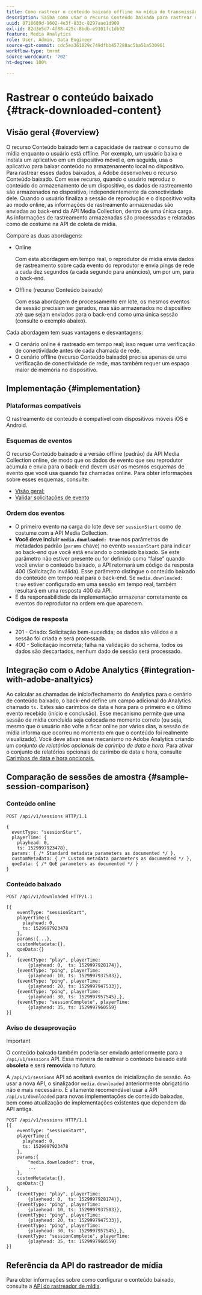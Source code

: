 ```yaml
---
title: Como rastrear o conteúdo baixado offline na mídia de transmissão da Adobe
description: Saiba como usar o recurso Conteúdo baixado para rastrear o consumo de mídia quando um usuário está offline.
uuid: 0718689d-9602-4e3f-833c-8297aae1d909
exl-id: 82d3e5d7-4f88-425c-8bdb-e9101fc1db92
feature: Media Analytics
role: User, Admin, Data Engineer
source-git-commit: cdc5ea361829c749dfbb457288ac5ba51a530961
workflow-type: tm+mt
source-wordcount: '702'
ht-degree: 100%

---
```


# Rastrear o conteúdo baixado {#track-downloaded-content}

## Visão geral {#overview}

O recurso Conteúdo baixado tem a capacidade de rastrear o consumo de mídia enquanto o usuário está offline. Por exemplo, um usuário baixa e instala um aplicativo em um dispositivo móvel e, em seguida, usa o aplicativo para baixar conteúdo no armazenamento local no dispositivo. Para rastrear esses dados baixados, a Adobe desenvolveu o recurso Conteúdo baixado. Com esse recurso, quando o usuário reproduz o conteúdo do armazenamento de um dispositivo, os dados de rastreamento são armazenados no dispositivo, independentemente da conectividade dele. Quando o usuário finaliza a sessão de reprodução e o dispositivo volta ao modo online, as informações de rastreamento armazenadas são enviadas ao back-end da API Media Collection, dentro de uma única carga. As informações de rastreamento armazenadas são processadas e relatadas como de costume na API de coleta de mídia.

Compare as duas abordagens:

* Online

   Com esta abordagem em tempo real, o reprodutor de mídia envia dados de rastreamento sobre cada evento do reprodutor e envia pings de rede a cada dez segundos (a cada segundo para anúncios), um por um, para o back-end.

* Offline (recurso Conteúdo baixado)

   Com essa abordagem de processamento em lote, os mesmos eventos de sessão precisam ser gerados, mas são armazenados no dispositivo até que sejam enviados para o back-end como uma única sessão (consulte o exemplo abaixo).

Cada abordagem tem suas vantagens e desvantagens:
* O cenário online é rastreado em tempo real; isso requer uma verificação de conectividade antes de cada chamada de rede.
* O cenário offline (recurso Conteúdo baixado) precisa apenas de uma verificação de conectividade de rede, mas também requer um espaço maior de memória no dispositivo.

## Implementação {#implementation}

### Plataformas compatíveis

O rastreamento de conteúdo é compatível com dispositivos móveis iOS e Android.

### Esquemas de eventos

O recurso Conteúdo baixado é a versão offline (padrão) da API Media Collection online, de modo que os dados de evento que seu reprodutor acumula e envia para o back-end devem usar os mesmos esquemas de evento que você usa quando faz chamadas online. Para obter informações sobre esses esquemas, consulte:
* [Visão geral;](/help/implementation/media-collection-api/mc-api-overview.md)
* [Validar solicitações de evento](/help/implementation/media-collection-api/mc-api-impl/mc-api-validate-reqs.md)

### Ordem dos eventos

* O primeiro evento na carga do lote deve ser `sessionStart` como de costume com a API Media Collection.
* **Você deve incluir `media.downloaded: true`** nos parâmetros de metadados padrão (`params` chave) no evento `sessionStart` para indicar ao back-end que você está enviando o conteúdo baixado. Se este parâmetro não estiver presente ou for definido como “false” quando você enviar o conteúdo baixado, a API retornará um código de resposta 400 (Solicitação inválida). Esse parâmetro distingue o conteúdo baixado do conteúdo em tempo real para o back-end. Se `media.downloaded: true` estiver configurado em uma sessão em tempo real, também resultará em uma resposta 400 da API.
* É da responsabilidade da implementação armazenar corretamente os eventos do reprodutor na ordem em que aparecem.

### Códigos de resposta

* 201 - Criado: Solicitação bem-sucedida; os dados são válidos e a sessão foi criada e será processada.
* 400 - Solicitação incorreta; falha na validação do schema, todos os dados são descartados, nenhum dado de sessão será processado.

## Integração com o Adobe Analytics {#integration-with-adobe-analtyics}

Ao calcular as chamadas de início/fechamento do Analytics para o cenário de conteúdo baixado, o back-end define um campo adicional do Analytics chamado `ts.` Estes são carimbos de data e hora para o primeiro e o último evento recebido (início e conclusão). Esse mecanismo permite que uma sessão de mídia concluída seja colocada no momento correto (ou seja, mesmo que o usuário não volte a ficar online por vários dias, a sessão de mídia informa que ocorreu no momento em que o conteúdo foi realmente visualizado). Você deve ativar esse mecanismo no Adobe Analytics criando um _conjunto de relatórios opcionais de carimbo de data e hora._ Para ativar o conjunto de relatórios opcionais de carimbo de data e hora, consulte [Carimbos de data e hora opcionais.](https://experienceleague.adobe.com/docs/analytics/admin/admin-tools/timestamp-optional.html?lang=pt-BR)

## Comparação de sessões de amostra {#sample-session-comparison}

### Conteúdo online

```
POST /api/v1/sessions HTTP/1.1

{
  eventType: "sessionStart",
  playerTime: {
    playhead: 0,  
    ts: 1529997923478},  
  params: { /* Standard metadata parameters as documented */ },  
  customMetadata: { /* Custom metadata parameters as documented */ },  
  qoeData: { /* QoE parameters as documented */ }
}
```

### Conteúdo baixado

```
POST /api/v1/downloaded HTTP/1.1

[{
    eventType: "sessionStart",
    playerTime:{
      playhead: 0,
      ts: 1529997923478
    },  
    params:{...},
    customMetadata:{},  
    qoeData:{}
},
    {eventType: "play", playerTime:
        {playhead: 0,  ts: 1529997928174}},
    {eventType: "ping", playerTime:
        {playhead: 10, ts: 1529997937503}},
    {eventType: "ping", playerTime:
        {playhead: 20, ts: 1529997947533}},
    {eventType: "ping", playerTime:
        {playhead: 30, ts: 1529997957545},},
    {eventType: "sessionComplete", playerTime:
        {playhead: 35, ts: 1529997960559}
}]
```

### Aviso de desaprovação

>[!IMPORTANT]
>
>O conteúdo baixado também poderia ser enviado anteriormente para a `/api/v1/sessions` API. Essa maneira de rastrear o conteúdo baixado está **obsoleta** e será **removida** no futuro.


A `/api/v1/sessions` API só aceitará eventos de inicialização de sessão.
Ao usar a nova API, o sinalizador `media.downloaded` anteriormente obrigatório não é mais necessário.
É altamente recomendável usar a API `/api/v1/downloaded` para novas implementações de conteúdo baixadas, bem como atualização de implementações existentes que dependem da API antiga.


```
POST /api/v1/sessions HTTP/1.1
[{
    eventType: "sessionStart",
    playerTime:{
      playhead: 0,
      ts: 1529997923478
    },
    params:{
        "media.downloaded": true,
        ...
    },
    customMetadata:{},  
    qoeData:{}
},
    {eventType: "play", playerTime:
        {playhead: 0,  ts: 1529997928174}},
    {eventType: "ping", playerTime:
        {playhead: 10, ts: 1529997937503}},
    {eventType: "ping", playerTime:
        {playhead: 20, ts: 1529997947533}},
    {eventType: "ping", playerTime:
        {playhead: 30, ts: 1529997957545},},
    {eventType: "sessionComplete", playerTime:
        {playhead: 35, ts: 1529997960559}
}]
```

## Referência da API do rastreador de mídia

Para obter informações sobre como configurar o conteúdo baixado, consulte a [API do rastreador de mídia](https://developer.adobe.com/client-sdks/documentation/adobe-media-analytics/api-reference/).
